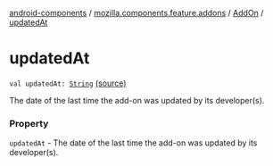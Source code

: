 [android-components](../../index.md) / [mozilla.components.feature.addons](../index.md) / [AddOn](index.md) / [updatedAt](./updated-at.md)

# updatedAt

`val updatedAt: `[`String`](https://kotlinlang.org/api/latest/jvm/stdlib/kotlin/-string/index.html) [(source)](https://github.com/mozilla-mobile/android-components/blob/master/components/feature/addons/src/main/java/mozilla/components/feature/addons/AddOn.kt#L52)

The date of the last time the add-on was updated by its developer(s).

### Property

`updatedAt` - The date of the last time the add-on was updated by its developer(s).